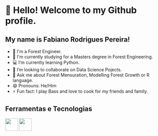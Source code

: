 # 👋 Hello! Welcome to my Github profile.
## My name is Fabiano Rodrigues Pereira!


- 🌳 I'm a Forest Engineer.
- 📘 I'm currently studying for a Masters degree in Forest Engineering.
- 💻 I’m currently learning Python.
- 👯 I’m looking to collaborate on Data Science Pojects.
- 💬 Ask me about Forest Mensuration, Modelling Forest Growth or R language.
- 😄 Pronouns: He/Him
- ⚡ Fun fact: I play Bass and love to cook for my friends and family.

## Ferramentas e Tecnologias

<img src="https://cdn.jsdelivr.net/gh/devicons/devicon/icons/rstudio/rstudio-original.svg" width="40" height="40"/> <img src="https://cdn-icons-png.flaticon.com/512/732/732220.png" width="40" height="40"/>
